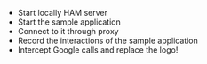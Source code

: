
* Start locally HAM server
* Start the sample application
* Connect to it through proxy
* Record the interactions of the sample application
* Intercept Google calls and replace the logo!
